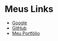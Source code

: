 # Meus Links

- [Google](https://google.com)
- [GitHub](https://github.com)
- [Meu Portfólio](https://meusite.com)

